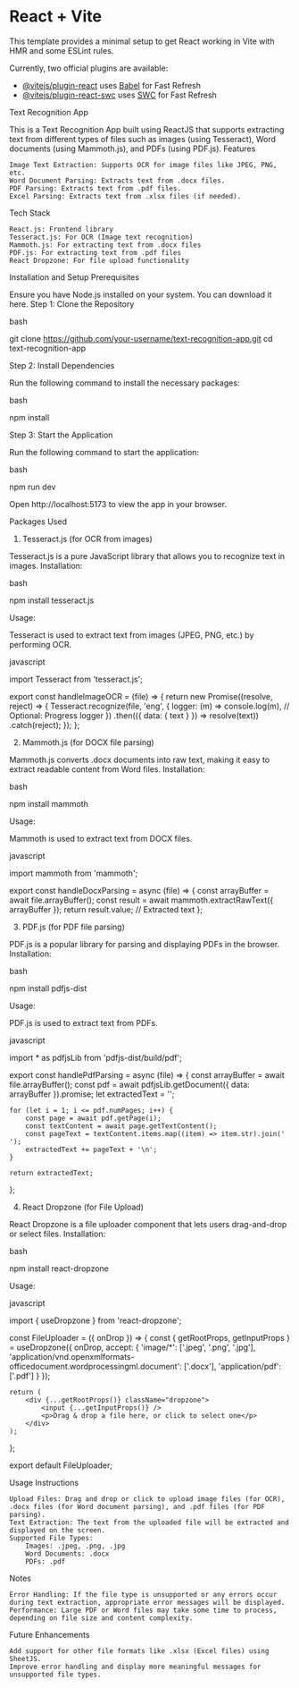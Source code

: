 # React + Vite

This template provides a minimal setup to get React working in Vite with HMR and some ESLint rules.

Currently, two official plugins are available:

- [@vitejs/plugin-react](https://github.com/vitejs/vite-plugin-react/blob/main/packages/plugin-react/README.md) uses [Babel](https://babeljs.io/) for Fast Refresh
- [@vitejs/plugin-react-swc](https://github.com/vitejs/vite-plugin-react-swc) uses [SWC](https://swc.rs/) for Fast Refresh

Text Recognition App

This is a Text Recognition App built using ReactJS that supports extracting text from different types of files such as images (using Tesseract), Word documents (using Mammoth.js), and PDFs (using PDF.js).
Features

    Image Text Extraction: Supports OCR for image files like JPEG, PNG, etc.
    Word Document Parsing: Extracts text from .docx files.
    PDF Parsing: Extracts text from .pdf files.
    Excel Parsing: Extracts text from .xlsx files (if needed).

Tech Stack

    React.js: Frontend library
    Tesseract.js: For OCR (Image text recognition)
    Mammoth.js: For extracting text from .docx files
    PDF.js: For extracting text from .pdf files
    React Dropzone: For file upload functionality

Installation and Setup
Prerequisites

Ensure you have Node.js installed on your system. You can download it here.
Step 1: Clone the Repository

bash

git clone https://github.com/your-username/text-recognition-app.git
cd text-recognition-app

Step 2: Install Dependencies

Run the following command to install the necessary packages:

bash

npm install

Step 3: Start the Application

Run the following command to start the application:

bash

npm run dev

Open http://localhost:5173 to view the app in your browser.

Packages Used
1. Tesseract.js (for OCR from images)

Tesseract.js is a pure JavaScript library that allows you to recognize text in images.
Installation:

bash

npm install tesseract.js

Usage:

Tesseract is used to extract text from images (JPEG, PNG, etc.) by performing OCR.

javascript

import Tesseract from 'tesseract.js';

export const handleImageOCR = (file) => {
    return new Promise((resolve, reject) => {
        Tesseract.recognize(file, 'eng', {
            logger: (m) => console.log(m), // Optional: Progress logger
        })
        .then(({ data: { text } }) => resolve(text))
        .catch(reject);
    });
};

2. Mammoth.js (for DOCX file parsing)

Mammoth.js converts .docx documents into raw text, making it easy to extract readable content from Word files.
Installation:

bash

npm install mammoth

Usage:

Mammoth is used to extract text from DOCX files.

javascript

import mammoth from 'mammoth';

export const handleDocxParsing = async (file) => {
    const arrayBuffer = await file.arrayBuffer();
    const result = await mammoth.extractRawText({ arrayBuffer });
    return result.value; // Extracted text
};

3. PDF.js (for PDF file parsing)

PDF.js is a popular library for parsing and displaying PDFs in the browser.
Installation:

bash

npm install pdfjs-dist

Usage:

PDF.js is used to extract text from PDFs.

javascript

import * as pdfjsLib from 'pdfjs-dist/build/pdf';

export const handlePdfParsing = async (file) => {
    const arrayBuffer = await file.arrayBuffer();
    const pdf = await pdfjsLib.getDocument({ data: arrayBuffer }).promise;
    let extractedText = '';

    for (let i = 1; i <= pdf.numPages; i++) {
        const page = await pdf.getPage(i);
        const textContent = await page.getTextContent();
        const pageText = textContent.items.map((item) => item.str).join(' ');
        extractedText += pageText + '\n';
    }

    return extractedText;
};

4. React Dropzone (for File Upload)

React Dropzone is a file uploader component that lets users drag-and-drop or select files.
Installation:

bash

npm install react-dropzone

Usage:

javascript

import { useDropzone } from 'react-dropzone';

const FileUploader = ({ onDrop }) => {
    const { getRootProps, getInputProps } = useDropzone({
        onDrop,
        accept: {
            'image/*': ['.jpeg', '.png', '.jpg'],
            'application/vnd.openxmlformats-officedocument.wordprocessingml.document': ['.docx'],
            'application/pdf': ['.pdf']
        }
    });

    return (
        <div {...getRootProps()} className="dropzone">
            <input {...getInputProps()} />
            <p>Drag & drop a file here, or click to select one</p>
        </div>
    );
};

export default FileUploader;

Usage Instructions

    Upload Files: Drag and drop or click to upload image files (for OCR), .docx files (for Word document parsing), and .pdf files (for PDF parsing).
    Text Extraction: The text from the uploaded file will be extracted and displayed on the screen.
    Supported File Types:
        Images: .jpeg, .png, .jpg
        Word Documents: .docx
        PDFs: .pdf

Notes

    Error Handling: If the file type is unsupported or any errors occur during text extraction, appropriate error messages will be displayed.
    Performance: Large PDF or Word files may take some time to process, depending on file size and content complexity.

Future Enhancements

    Add support for other file formats like .xlsx (Excel files) using SheetJS.
    Improve error handling and display more meaningful messages for unsupported file types.
